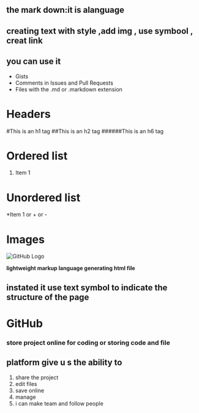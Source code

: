 
## the mark down:it is alanguage
## creating text with style ,add img , use symbool , creat link

## you can use it
- Gists
- Comments in Issues and Pull Requests
- Files with the .md or .markdown extension

 # Headers
#This is an h1 tag
##This is an h2 tag
######This is an h6 tag
  
 # Ordered list
1. Item 1
 # Unordered list
*Item 1 or + or -
 # Images
![GitHub Logo](/images/logo.png)

**lightweight markup language generating html file** 
## **instated it use text symbol to indicate the structure of the page**
# GitHub
### store project online for coding or storing code and file
## platform give u s the ability to
1. share the project
2. edit files 
3. save online
4. manage
5. i can make team and follow people 
